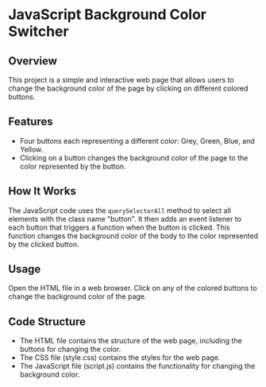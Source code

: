 # JavaScript Background Color Switcher

## Overview
This project is a simple and interactive web page that allows users to change the background color of the page by clicking on different colored buttons.

## Features
- Four buttons each representing a different color: Grey, Green, Blue, and Yellow.
- Clicking on a button changes the background color of the page to the color represented by the button.

## How It Works
The JavaScript code uses the `querySelectorAll` method to select all elements with the class name "button". It then adds an event listener to each button that triggers a function when the button is clicked. This function changes the background color of the body to the color represented by the clicked button.

## Usage
Open the HTML file in a web browser. Click on any of the colored buttons to change the background color of the page.

## Code Structure
- The HTML file contains the structure of the web page, including the buttons for changing the color.
- The CSS file (style.css) contains the styles for the web page.
- The JavaScript file (script.js) contains the functionality for changing the background color.

